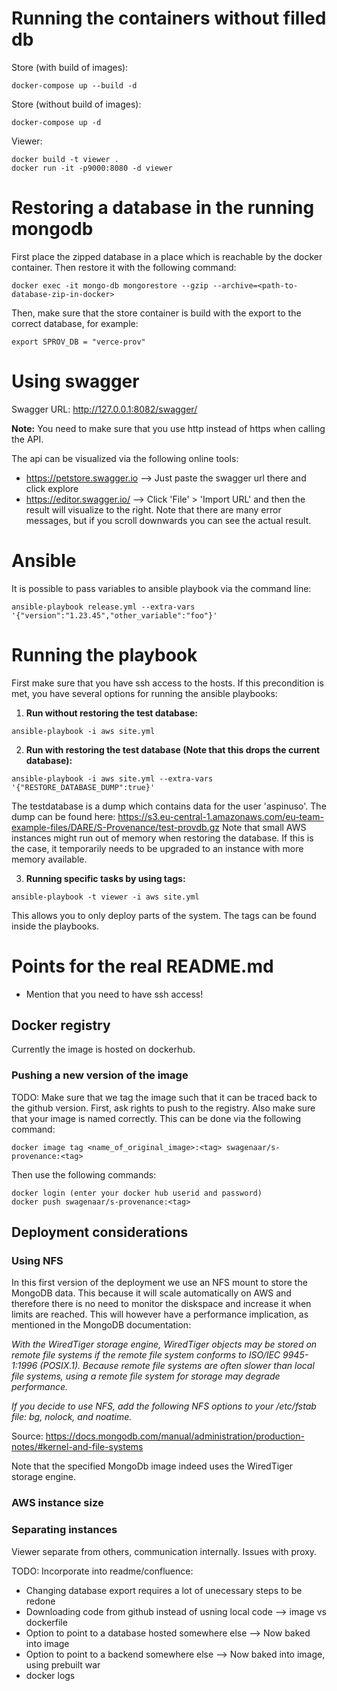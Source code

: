 # Running the containers without filled db

Store (with build of images):
```
docker-compose up --build -d
```

Store (without build of images):
```
docker-compose up -d
```

Viewer:
```
docker build -t viewer .
docker run -it -p9000:8080 -d viewer
```

# Restoring a database in the running mongodb
First place the zipped database in a place which is reachable by the docker container. 
Then restore it with the following command:
```
docker exec -it mongo-db mongorestore --gzip --archive=<path-to-database-zip-in-docker>
```

Then, make sure that the store container is build with the export to the correct database, for example:
```
export SPROV_DB = "verce-prov"
```

# Using swagger
Swagger URL: http://127.0.0.1:8082/swagger/

**Note:** You need to make sure that you use http instead of https when calling the API.

The api can be visualized via the following online tools:
* https://petstore.swagger.io --> Just paste the swagger url there and click explore
* https://editor.swagger.io/ --> Click 'File' > 'Import URL' and then the result will visualize to the right.
Note that there are many error messages, but if you scroll downwards you can see the actual result.

# Ansible
It is possible to pass variables to ansible playbook via the command line:
```
ansible-playbook release.yml --extra-vars '{"version":"1.23.45","other_variable":"foo"}'

```
# Running the playbook
First make sure that you have ssh access to the hosts.
If this precondition is met, you have several options for running the ansible playbooks:

1. **Run without restoring the test database:** 
```
ansible-playbook -i aws site.yml
```

2. **Run with restoring the test database (Note that this drops the current database):**
```
ansible-playbook -i aws site.yml --extra-vars '{"RESTORE_DATABASE_DUMP":true}' 
```
The testdatabase is a dump which contains data for the user 'aspinuso'. The dump can be found here: 
https://s3.eu-central-1.amazonaws.com/eu-team-example-files/DARE/S-Provenance/test-provdb.gz
Note that small AWS instances might run out of memory when restoring the database. 
If this is the case, it temporarily needs to be upgraded to an instance with more memory available.


3. **Running specific tasks by using tags:**
```
ansible-playbook -t viewer -i aws site.yml
```
This allows you to only deploy parts of the system. The tags can be found inside the playbooks.

# Points for the real README.md
* Mention that you need to have ssh access!

## Docker registry
Currently the image is hosted on dockerhub. 

### Pushing a new version of the image
TODO: Make sure that we tag the image such that it can be traced back to the github version.
First, ask rights to push to the registry. Also make sure that your image is named correctly.
This can be done via the following command:
```
docker image tag <name_of_original_image>:<tag> swagenaar/s-provenance:<tag>
```

Then use the following commands:
```
docker login (enter your docker hub userid and password)
docker push swagenaar/s-provenance:<tag>
```

## Deployment considerations
### Using NFS
In this first version of the deployment we use an NFS mount to store the MongoDB data. 
This because it will scale automatically on AWS and therefore there is no need to monitor the diskspace and increase it when limits are reached.
This will however have a performance implication, as mentioned in the MongoDB documentation:

_With the WiredTiger storage engine, 
WiredTiger objects may be stored on remote file systems if the remote file system conforms to ISO/IEC 9945-1:1996 (POSIX.1). 
Because remote file systems are often slower than local file systems, 
using a remote file system for storage may degrade performance._

_If you decide to use NFS, add the following NFS options to your /etc/fstab file: bg, nolock, and noatime._

Source: https://docs.mongodb.com/manual/administration/production-notes/#kernel-and-file-systems

Note that the specified MongoDb image indeed uses the WiredTiger storage engine.

### AWS instance size

### Separating instances
Viewer separate from others, communication internally. Issues with proxy.

TODO: Incorporate into readme/confluence:
* Changing database export requires a lot of unecessary steps to be redone
* Downloading code from github instead of usning local code --> image vs dockerfile
* Option to point to a database hosted somewhere else --> Now baked into image
* Option to point to a backend somewhere else --> Now baked into image, using prebuilt war
* docker logs